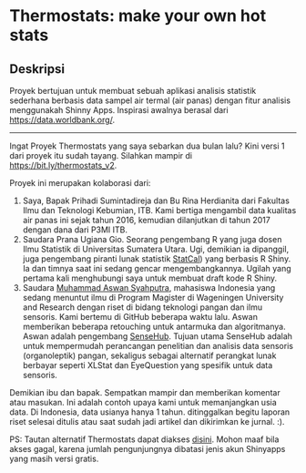 # Thermostats: make your own hot stats

## Deskripsi
Proyek bertujuan untuk membuat sebuah aplikasi analisis statistik sederhana berbasis data sampel air termal (air panas) dengan fitur analisis menggunakah Shinny Apps. Inspirasi awalnya berasal dari https://data.worldbank.org/. 

-----
Ingat Proyek Thermostats yang saya sebarkan dua bulan lalu? Kini versi 1 dari proyek itu sudah tayang. Silahkan mampir di https://bit.ly/thermostats_v2.

Proyek ini merupakan kolaborasi dari:

1. Saya, Bapak Prihadi Sumintadireja dan Bu Rina Herdianita dari Fakultas Ilmu dan Teknologi Kebumian, ITB. Kami bertiga mengambil data kualitas air panas ini sejak tahun 2016, kemudian dilanjutkan di tahun 2017 dengan dana dari P3MI ITB.
2. Saudara Prana Ugiana Gio. Seorang pengembang R yang juga dosen Ilmu Statistik di Universitas Sumatera Utara. Ugi, demikian ia dipanggil, juga pengembang piranti lunak statistik [StatCal](http://statcal.info)) yang berbasis R Shiny. Ia dan timnya saat ini sedang gencar mengembangkannya. Ugilah yang pertama kali menghubungi saya untuk membuat draft kode R Shiny.
3. Saudara [Muhammad Aswan Syahputra](http://github.com/aswansyahputra), mahasiswa Indonesia yang sedang menuntut ilmu di Program Magister di Wageningen University and Research dengan riset  di bidang teknologi pangan dan ilmu sensoris. Kami bertemu di GitHub beberapa waktu lalu. Aswan memberikan beberapa retouching untuk antarmuka dan algoritmanya. Aswan adalah pengembang [SenseHub](http://apps.aswansyahputra.com/sensehub). Tujuan utama SenseHub adalah untuk mempermudah perancangan penelitian dan analisis data sensoris (organoleptik) pangan, sekaligus sebagai alternatif perangkat lunak berbayar seperti XLStat dan EyeQuestion yang spesifik untuk data sensoris.

Demikian ibu dan bapak. Sempatkan mampir dan memberikan komentar atau masukan. Ini adalah contoh upaya kami untuk memanjangkan usia data. Di Indonesia, data usianya hanya 1 tahun. ditinggalkan begitu laporan riset selesai ditulis atau saat sudah jadi artikel dan dikirimkan ke jurnal. :).

PS: Tautan alternatif Thermostats dapat diakses [disini](http://aswansyahputra.shinyapps.io/thermostats). Mohon maaf bila akses gagal, karena jumlah pengunjungnya dibatasi jenis akun Shinyapps yang masih versi gratis.
